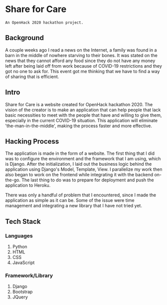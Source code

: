 # Share for Care
```
An OpenHack 2020 hackathon project.
```

## Background
A couple weeks ago I read a news on the Internet, a family was found in a barn
in the middle of nowhere starving to their bones. It was stated on the news
that they cannot afford any food since they do not have any money left after being
laid off from work because of COVID-19 restrictions and they got no one to ask for.
This event got me thinking that we have to find a way of sharing that is efficient.

## Intro
Share for Care is a website created for OpenHack hackathon 2020. The vision of
the creator is to make an application that can help people that lack basic
necessities to meet with the people that have and willing to give them, especially
in the current COVID-19 situation. This application will eliminate
'the-man-in-the-middle', making the process faster and more effective.

## Hacking Process
The application is made in the form of a website. The first thing that I did was
to configure the environment and the framework that I am using, which is Django.
After the initialization, I laid out the business logic behind the application
using Django's Model, Template, View. I parallelize my work then also began to work
on the frontend while integrating it with the backend on-the-go. The last thing to
do was to prepare for deployment and push the application to Heroku.

There was only a handful of problem that I encountered, since I made the application
as simple as it can be. Some of the issue were time management and integrating
a new library that I have not tried yet.

## Tech Stack

### Languages
1. Python
2. HTML
3. CSS
4. JavaScript

### Framework/Library
1. Django
2. Bootstrap
3. JQuery
